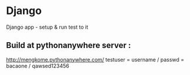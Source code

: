 # Django
Django app - setup &amp; run test to it

## Build at pythonanywhere server :
http://mengkome.pythonanywhere.com/
testuser = username / passwd = bacaone / qawsed123456 
